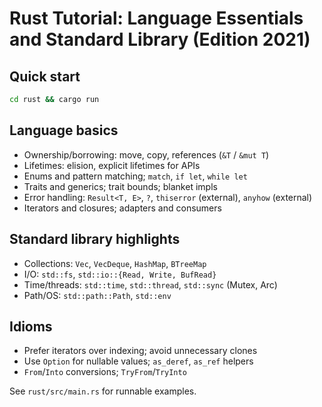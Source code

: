 # Rust Tutorial: Language Essentials and Standard Library (Edition 2021)

## Quick start

```bash
cd rust && cargo run
```

## Language basics

- Ownership/borrowing: move, copy, references (`&T` / `&mut T`)
- Lifetimes: elision, explicit lifetimes for APIs
- Enums and pattern matching; `match`, `if let`, `while let`
- Traits and generics; trait bounds; blanket impls
- Error handling: `Result<T, E>`, `?`, `thiserror` (external), `anyhow` (external)
- Iterators and closures; adapters and consumers

## Standard library highlights

- Collections: `Vec`, `VecDeque`, `HashMap`, `BTreeMap`
- I/O: `std::fs`, `std::io::{Read, Write, BufRead}`
- Time/threads: `std::time`, `std::thread`, `std::sync` (Mutex, Arc)
- Path/OS: `std::path::Path`, `std::env`

## Idioms

- Prefer iterators over indexing; avoid unnecessary clones
- Use `Option` for nullable values; `as_deref`, `as_ref` helpers
- `From`/`Into` conversions; `TryFrom`/`TryInto`

See `rust/src/main.rs` for runnable examples.